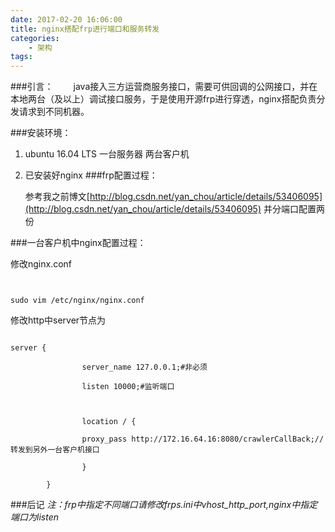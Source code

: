 ```yaml
---
date: 2017-02-20 16:06:00
title: nginx搭配frp进行端口和服务转发
categories:
    - 架构
tags:
---
```


###引言：
　　java接入三方运营商服务接口，需要可供回调的公网接口，并在本地两台（及以上）调试接口服务，于是使用开源frp进行穿透，nginx搭配负责分发请求到不同机器。

###安装环境：
 1. ubuntu 16.04 LTS 一台服务器 两台客户机
 2. 已安装好nginx
###frp配置过程：

    参考我之前博文[http://blog.csdn.net/yan_chou/article/details/53406095](http://blog.csdn.net/yan_chou/article/details/53406095) 并分端口配置两份

 ###一台客户机中nginx配置过程：

修改nginx.conf

```


sudo vim /etc/nginx/nginx.conf

```

修改http中server节点为
```

server {

                server_name 127.0.0.1;#非必须

                listen 10000;#监听端口



                location / {

                proxy_pass http://172.16.64.16:8080/crawlerCallBack;//转发到另外一台客户机接口

                }

        }

```
###后记
*注：frp中指定不同端口请修改frps.ini中vhost_http_port,nginx中指定端口为listen*




